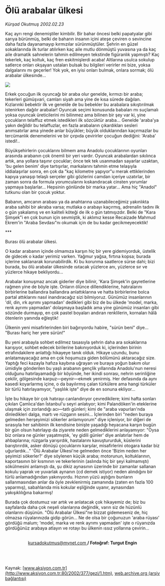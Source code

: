 # Ölü arabalar ülkesi

*Kürşad Okutmuş 2002.02.23*

<div>
 <p class="spot">
  Kaç ayrı rengi denemiştiler kimbilir. Bir bahar öncesi belki papatyalar gibi sarıya bürünmüş, belki de baharın insanın içini ateşe çeviren o sevincine daha fazla dayanamayıp kırmızılar sürünmüştüler. Şehrin en güzel sokaklarında ilk turlar atılırken kaç aile mutlu dönmüştü yuvasına ya da kaç aile dramatik sahnelerin tahmin edilmeyen tekstinde figüranlık yapmıştı? Kaç tekerlek, kaç koltuk, kaç fren eskitmişlerdi acaba! Altlarına usulca sokulup satlerce onları okşayan ustaları bulsak bu bilgileri verirler mi bize, yoksa dalgalarını mı geçerler! Yok yok, en iyisi onları bulmak, onlara sormak; ölü arabalar ülkesinde...
 </p>
 <p class="metin">
 </p>
 <img border="0" src="/web/20020403070851im_/http://www.aksiyon.com.tr/2002/377/resimler/araba.jpg"/>
 <p class="metin">
  Erkek çocuğun ilk oyuncağı bir araba olur genelde, kırmızı bir araba; tekerleri gümüşvari, camları siyah ama yine de kısa sürede dağılan. Kızlarınki bebektir ilk ve genelde de bu bebekler bu arabalara sıkıştırılmak istenirken dağılır arabalar! Oyuncak seçimi konusunda babaları mı suçlamalı yoksa oyuncak üreticilerini mi bilinmez ama bilinen bir şey var ki, yine çocukların telaffuz etmek istedikleri ilk sözcüktür araba... Genelde 'araba'ya yakın değildir bu telaffuzlar, en fazla arabaların çıkardıkları sesleri anımsatırlar ama yinede anlar büyükler; büyük olduklarından kaçırmazlar bu tercümanlık denemelerini ve bir çırpıda çevirirler çocuğun dediğini: 'Araba' istedi!..
 </p>
 <p class="metin">
  Büyükşehirlerin çocuklarını bilmem ama Anadolu çocuklarının oyunları arasında arabanın çok önemli bir yeri vardır. Oyuncak arabalardan sıkılınca artık, ana yollara taşınır çocuklar; önce tek tek usanmadan sayarlar uzaktan, 'bu gelen benim' diye tartışırlar, markalarını tahmin etme telaşıyla iddialaşırlar sonra, en çok da "kaç kilometre yapıyor"u merak ettiklerinden kapıya yanaşıp telaşlı serçeler gibi gözlerini camdan içeriye uzatırlar, bir zaman sonra da formula yorumcularını kıskandıracak cinsten yorumlar yapmaya başlarlar... Hepsinin gönlünde bir marka yatar... Ama hiç "Anadol" tutkunu olan bir çocuk yoktur.
 </p>
 <p class="metin">
  Babanın, amcanın arabası ya da anahtarına uzanabileceğimiz yakınlıkta araba sahibi bir akraba varsa; mutlaka o arabayı kaçırmış, adrenalin tadını ilk o gün yakalamış ve en kaliteli köteği de ilk o gün tatmışızdır. Belki de "Kara Şimşek"i en çok bunun için sevmiştik, ki aklımız kesse Recaizade Mahmud Ekrem'in "Araba Sevdası"nı okumak için de bu kadar gecikmeyecektik!
 </p>
 <p class="metin">
  ***
 </p>
 <p class="metin">
  Burası ölü arabalar ülkesi.
 </p>
 <p class="metin">
  O kadar arabanın içinde olmamıza karşın hiç bir yere gidemiyorduk, üstelik de gidecek o kadar yerimiz varken. Yağmur yağsa, fırtına kopsa; burada içlerine saklanarak korunabilirdik. Ki bu korunma saatlerce sürse dahi; bizi burada, bu ölü arabalar ülkesinde ısıtacak yüzlerce anı, yüzlerce sır ve yüzlerce hikaye bekliyordu...
 </p>
 <p class="metin">
  Arabalar konuşmaz ancak giderler diye bilinir, 'Kara Şimşek'in gayretlerine rağmen yine de böyle işte. Onların ölünce dillendiklerine, hatıralarını birbirlerine ballandıra ballandıra anlattıklarına ve hatta birbirlerine bolca partal attıklarını nasıl inandıracağız sizi bilmiyoruz. Günümüz insanlarının 'dil, din, ırk ayrımı yapmadan' dedikleri gibi biz de bu ülkede 'model, marka, renk ayrımı yapmadan' dolaşmaya başladık ama yine günümüz insanları gibi sözünde durmayıp, en çok pastel boyaları andıran renklilerin, kornaları hâlâ ötenlerin yanında eğleştik!
 </p>
 <p class="metin">
  Ülkenin yeni misafirlerinden biri bağırıyordu habire, "sürün beni" diye... "Burası hariç her yere sürün!"
 </p>
 <p class="metin">
  Bu yeni arabayla sohbet edilmez tasasıyla şehrin daha ara sokaklarına karışıyor, sohbet edecek birilerine bakınıyorduk ki, içlerinden birinin etrafındakilere anlattığı hikayeye tanık olduk. Hikaye uzundu, bunu anlatamayacağız ama en çok hoşumuza giden bölümünü aktaracağız size. Yaptığı feci kazayla hafıza kaybına uğrayan ve buraya yoğun bakım olur ümidiyle gönderilen bu yaşlı arabanın gençlik yıllarında Anadolu'nun neresi olduğunu hatırlayamadığı bir köyünde, her ikindi sonrası, nehrin serinliğine çekilir, gölgesinde karpuz—peynir—ekmek yenirmiş. Her defasında da aynı kasedi koyarlarmış içine, o da bayılırmış çalan türkülere ama hangi türküler bir türlü hatırlayamıyor, "yaşlılık işte" diye de en sonuna ekliyor...
 </p>
 <p class="metin">
  İşte bu hikaye bir çok hatırayı canlandırıyor çevredikilere; kimi hafta sonları çıkılan Çamlıca'dan İstanbul'u seyri anlatıyor; kimi Palandöken'in eteklerine ulaşmak için zorlandığı acı—tatlı günleri; kimi de "araba vapurları'nda dinledikleri dalga, martı ve rüzgarın sesini... İçlerinden biri "neden buraya gelmeden herşeyimizi sökerler anlamıyorum" diye içleniyor, bir diğeri de sırasıyla her sahibinin ilk kendisine binişte yaşadığı heyacana karşın bugün bir gün olsun hatırlayıp da ziyarete neden  gelmediklerini anlayamıyor: "Oysa biz onlara ne günler yaşatmıştık, 'ey gidili günler' diye anlatırlar hem de ahbaplarına; rüzgarla yarışırdık, hastalarını kavuştururduk, küslerini barıştırırdık, asker dönüşü çocuklarını karşılar, misafirlerini otogara kadar biz uğurlardık..." 'Ölü Arabalar Ülkesi'ne gelmeden önce 'Bizim neden her şeyimizi sökerler?' diye söylenen küçük araba; motorunun, koltuklarının, kaportasının bir kısmının ve tekerlerinin (aslında hiç bir şeyi kalmamıştı) sökülmesini anlamıştı da, şu dikiz aynasının üzerinde bir zamanlar sallanan kokulu yaprak ve yuvarlak aynanın (cd demek istiyor) neden alındığını bir türlü anlamadığından yakınıyordu. Hızının yüzü aştığını bunların sallanmasından anlar da öyle zevklenirmiş zamanında (zaten en fazla 100 yaparmış), sabahlarıda mis kokular eşliğinde uyanır, aynasından yakışıklılığına bakarmış!
 </p>
 <p class="metin">
  Burada çok dostumuz var artık ve anlatacak çok hikayemiz de; biz bu sayfalarda daha çok neşeli olanlarına değindik, varın siz de hüzünlü olanlarını düşünün. "Ölü Arabalar Ülkesi"ne bizzat gidemeseniz de, hiç olmazsa rüyalarınızda gidip görün... Ne de olsa bir çoğunuzun 'araba rüyası' gördüğü malum; 'model, marka ve renk ayrımı yapmadan' işte o rüyanızda gördüğünüz arabaya atlayın ve rotayı bu ülkenin ıssız yollarına çevirin...
 </p>
 <br/>
 <center>
  <a class="anaorta" href="http://web.archive.org/web/20020403070851/mailto:kursadokutmus@mynet.com">
   kursadokutmus@mynet.com
  </a>
  <b>
   /  Fotoğraf: Turgut Engin
  </b>
 </center>
 <br/>
 <br/>
 <br/>
</div>

Kaynak: [www.aksiyon.com.tr](http://www.aksiyon.com.tr:80/2002/377/gezi/1.htm), [web.archive.org (arşiv bağlantısı)](http://web.archive.org/web/20020403070851/http://www.aksiyon.com.tr:80/2002/377/gezi/1.htm)
